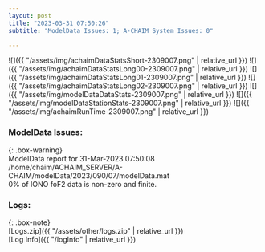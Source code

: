 ```yaml
---
layout: post
title: "2023-03-31 07:50:26"
subtitle: "ModelData Issues: 1; A-CHAIM System Issues: 0"

---
```


![]({{ "/assets/img/achaimDataStatsShort-2309007.png" | relative_url }})
![]({{ "/assets/img/achaimDataStatsLong00-2309007.png" | relative_url }})
![]({{ "/assets/img/achaimDataStatsLong01-2309007.png" | relative_url }})
![]({{ "/assets/img/achaimDataStatsLong02-2309007.png" | relative_url }})
![]({{ "/assets/img/modelDataDataStats-2309007.png" | relative_url }})
![]({{ "/assets/img/modelDataStationStats-2309007.png" | relative_url }})
![]({{ "/assets/img/achaimRunTime-2309007.png" | relative_url }})


### ModelData Issues:  
  
{: .box-warning}  
 ModelData report for 31-Mar-2023 07:50:08   
 /home/chaim/ACHAIM_SERVER/A-CHAIM/modelData/2023/090/07/modelData.mat   
 0% of IONO foF2 data is non-zero and finite.   
  


### Logs:  
  
{: .box-note}  
[Logs.zip]({{ "/assets/other/logs.zip" | relative_url }})  
[Log Info]({{ "/logInfo" | relative_url }})  
